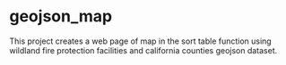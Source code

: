 # geojson_map
This project creates a web page of map in the sort table function using wildland fire protection facilities and california counties geojson dataset.
